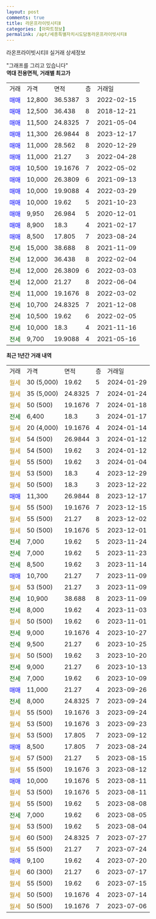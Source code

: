 ```yaml
---
layout: post
comments: true
title: 라온프라이빗시티Ⅱ
categories: [아파트정보]
permalink: /apt/세종특별자치시도담동라온프라이빗시티Ⅱ
---
```


라온프라이빗시티Ⅱ 실거래 상세정보

<script type="text/javascript">
  google.charts.load('current', {'packages':['line', 'corechart']});
  google.charts.setOnLoadCallback(drawChart);

  function drawChart() {
    var data = new google.visualization.DataTable();
    data.addColumn('date', '거래일');
    data.addColumn('number', "매매");
    data.addColumn('number', "전세");
    data.addColumn('number', "전매");

    data.addRows([[new Date(Date.parse("2024-01-29")), null, null, null], [new Date(Date.parse("2024-01-24")), null, null, null], [new Date(Date.parse("2024-01-18")), null, null, null], [new Date(Date.parse("2024-01-17")), null, 6400, null], [new Date(Date.parse("2024-01-14")), null, null, null], [new Date(Date.parse("2024-01-12")), null, null, null], [new Date(Date.parse("2024-01-12")), null, null, null], [new Date(Date.parse("2024-01-04")), null, null, null], [new Date(Date.parse("2023-12-29")), null, null, null], [new Date(Date.parse("2023-12-22")), null, null, null], [new Date(Date.parse("2023-12-17")), 11300, null, null], [new Date(Date.parse("2023-12-15")), null, null, null], [new Date(Date.parse("2023-12-02")), null, null, null], [new Date(Date.parse("2023-12-01")), null, null, null], [new Date(Date.parse("2023-11-24")), null, 7000, null], [new Date(Date.parse("2023-11-23")), null, 7000, null], [new Date(Date.parse("2023-11-14")), null, 8500, null], [new Date(Date.parse("2023-11-09")), 10700, null, null], [new Date(Date.parse("2023-11-09")), null, null, null], [new Date(Date.parse("2023-11-09")), null, 10900, null], [new Date(Date.parse("2023-11-03")), null, 8000, null], [new Date(Date.parse("2023-11-01")), null, null, null], [new Date(Date.parse("2023-10-27")), null, 9000, null], [new Date(Date.parse("2023-10-25")), null, 9500, null], [new Date(Date.parse("2023-10-20")), null, null, null], [new Date(Date.parse("2023-10-13")), null, 9000, null], [new Date(Date.parse("2023-10-09")), null, 7000, null], [new Date(Date.parse("2023-09-26")), 11000, null, null], [new Date(Date.parse("2023-09-24")), null, 8000, null], [new Date(Date.parse("2023-09-24")), null, null, null], [new Date(Date.parse("2023-09-23")), null, null, null], [new Date(Date.parse("2023-09-12")), null, null, null], [new Date(Date.parse("2023-08-24")), 8500, null, null], [new Date(Date.parse("2023-08-15")), null, null, null], [new Date(Date.parse("2023-08-12")), null, null, null], [new Date(Date.parse("2023-08-11")), 10000, null, null], [new Date(Date.parse("2023-08-11")), null, null, null], [new Date(Date.parse("2023-08-08")), null, null, null], [new Date(Date.parse("2023-08-05")), null, 7000, null], [new Date(Date.parse("2023-08-04")), null, null, null], [new Date(Date.parse("2023-07-27")), null, null, null], [new Date(Date.parse("2023-07-24")), null, null, null], [new Date(Date.parse("2023-07-20")), 9100, null, null], [new Date(Date.parse("2023-07-17")), null, null, null], [new Date(Date.parse("2023-07-15")), null, null, null], [new Date(Date.parse("2023-07-14")), null, null, null], [new Date(Date.parse("2023-07-06")), null, null, null]]);

    var options = {
      hAxis: {
        format: 'yyyy/MM/dd'
      },    
      lineWidth: 0,
      pointsVisible: true,    
      title: '최근 1년간 유형별 실거래가 분포',
      legend: { position: 'bottom' }
    };

    var formatter = new google.visualization.NumberFormat({pattern:'###,###'} );
    formatter.format(data, 1);
    formatter.format(data, 2);
    
    setTimeout(function() {
        var chart = new google.visualization.LineChart(document.getElementById('columnchart_material'));
        chart.draw(data, (options));
        document.getElementById('loading').style.display = 'none';
    }, 200);
  }
</script>


<div id="loading" style="z-index:20; display: block; margin-left: 0px">"그래프를 그리고 있습니다"</div>
<div id="columnchart_material" style="width: 95%; margin-left: 0px; display: block"></div>
<!-- contents start -->
<b>역대 전용면적, 거래별 최고가</b>
<table class="sortable">
    <tr>
      <td>거래</td>
      <td>가격</td>
      <td>면적</td>
      <td>층</td>
      <td>거래일</td>
    </tr>
        <tr>
          <td><a style="color: blue">매매</a></td>
          <td>12,800</td>
          <td>36.5387</td>
          <td>3</td>
          <td>2022-02-15</td>
        </tr>            <tr>
          <td><a style="color: blue">매매</a></td>
          <td>12,500</td>
          <td>36.438</td>
          <td>8</td>
          <td>2018-12-21</td>
        </tr>            <tr>
          <td><a style="color: blue">매매</a></td>
          <td>11,500</td>
          <td>24.8325</td>
          <td>7</td>
          <td>2021-05-04</td>
        </tr>            <tr>
          <td><a style="color: blue">매매</a></td>
          <td>11,300</td>
          <td>26.9844</td>
          <td>8</td>
          <td>2023-12-17</td>
        </tr>            <tr>
          <td><a style="color: blue">매매</a></td>
          <td>11,000</td>
          <td>28.562</td>
          <td>8</td>
          <td>2020-12-29</td>
        </tr>            <tr>
          <td><a style="color: blue">매매</a></td>
          <td>11,000</td>
          <td>21.27</td>
          <td>3</td>
          <td>2022-04-28</td>
        </tr>            <tr>
          <td><a style="color: blue">매매</a></td>
          <td>10,500</td>
          <td>19.1676</td>
          <td>7</td>
          <td>2022-05-02</td>
        </tr>            <tr>
          <td><a style="color: blue">매매</a></td>
          <td>10,000</td>
          <td>26.3809</td>
          <td>6</td>
          <td>2021-09-13</td>
        </tr>            <tr>
          <td><a style="color: blue">매매</a></td>
          <td>10,000</td>
          <td>19.9088</td>
          <td>4</td>
          <td>2022-03-29</td>
        </tr>            <tr>
          <td><a style="color: blue">매매</a></td>
          <td>10,000</td>
          <td>19.62</td>
          <td>5</td>
          <td>2021-10-23</td>
        </tr>            <tr>
          <td><a style="color: blue">매매</a></td>
          <td>9,950</td>
          <td>26.984</td>
          <td>5</td>
          <td>2020-12-01</td>
        </tr>            <tr>
          <td><a style="color: blue">매매</a></td>
          <td>8,900</td>
          <td>18.3</td>
          <td>4</td>
          <td>2021-02-17</td>
        </tr>            <tr>
          <td><a style="color: blue">매매</a></td>
          <td>8,500</td>
          <td>17.805</td>
          <td>7</td>
          <td>2023-08-24</td>
        </tr>        
        <tr>
              <td><a style="color: darkgreen">전세</a></td>
              <td>15,000</td>
              <td>38.688</td>
              <td>8</td>
              <td>2021-11-09</td>
            </tr>            <tr>
              <td><a style="color: darkgreen">전세</a></td>
              <td>12,000</td>
              <td>36.438</td>
              <td>8</td>
              <td>2022-02-04</td>
            </tr>            <tr>
              <td><a style="color: darkgreen">전세</a></td>
              <td>12,000</td>
              <td>26.3809</td>
              <td>6</td>
              <td>2022-03-03</td>
            </tr>            <tr>
              <td><a style="color: darkgreen">전세</a></td>
              <td>12,000</td>
              <td>21.27</td>
              <td>8</td>
              <td>2022-06-04</td>
            </tr>            <tr>
              <td><a style="color: darkgreen">전세</a></td>
              <td>11,000</td>
              <td>19.1676</td>
              <td>8</td>
              <td>2022-03-02</td>
            </tr>            <tr>
              <td><a style="color: darkgreen">전세</a></td>
              <td>10,700</td>
              <td>24.8325</td>
              <td>7</td>
              <td>2021-12-08</td>
            </tr>            <tr>
              <td><a style="color: darkgreen">전세</a></td>
              <td>10,500</td>
              <td>19.62</td>
              <td>6</td>
              <td>2022-02-05</td>
            </tr>            <tr>
              <td><a style="color: darkgreen">전세</a></td>
              <td>10,000</td>
              <td>18.3</td>
              <td>4</td>
              <td>2021-11-16</td>
            </tr>            <tr>
              <td><a style="color: darkgreen">전세</a></td>
              <td>9,700</td>
              <td>19.9088</td>
              <td>4</td>
              <td>2021-05-16</td>
            </tr>        
    
</table>

<b>최근 1년간 거래 내역</b>

<table class="sortable">
    <tr>
      <td>거래</td>
      <td>가격</td>
      <td>면적</td>
      <td>층</td>
      <td>거래일</td>
    </tr>
    <tr>
      <td><a style="color: darkgoldenrod">월세</a></td>
      <td>30 (5,000)</td>
      <td>19.62</td>
      <td>5</td>
      <td>2024-01-29</td>
    </tr>          <tr>
      <td><a style="color: darkgoldenrod">월세</a></td>
      <td>35 (5,000)</td>
      <td>24.8325</td>
      <td>7</td>
      <td>2024-01-24</td>
    </tr>          <tr>
      <td><a style="color: darkgoldenrod">월세</a></td>
      <td>50 (500)</td>
      <td>19.1676</td>
      <td>7</td>
      <td>2024-01-18</td>
    </tr>          <tr>
      <td><a style="color: darkgreen">전세</a></td>
      <td>6,400</td>
      <td>18.3</td>
      <td>3</td>
      <td>2024-01-17</td>
    </tr>          <tr>
      <td><a style="color: darkgoldenrod">월세</a></td>
      <td>20 (4,000)</td>
      <td>19.1676</td>
      <td>4</td>
      <td>2024-01-14</td>
    </tr>          <tr>
      <td><a style="color: darkgoldenrod">월세</a></td>
      <td>54 (500)</td>
      <td>26.9844</td>
      <td>3</td>
      <td>2024-01-12</td>
    </tr>          <tr>
      <td><a style="color: darkgoldenrod">월세</a></td>
      <td>54 (500)</td>
      <td>19.62</td>
      <td>3</td>
      <td>2024-01-12</td>
    </tr>          <tr>
      <td><a style="color: darkgoldenrod">월세</a></td>
      <td>55 (500)</td>
      <td>19.62</td>
      <td>3</td>
      <td>2024-01-04</td>
    </tr>          <tr>
      <td><a style="color: darkgoldenrod">월세</a></td>
      <td>53 (500)</td>
      <td>18.3</td>
      <td>4</td>
      <td>2023-12-29</td>
    </tr>          <tr>
      <td><a style="color: darkgoldenrod">월세</a></td>
      <td>50 (500)</td>
      <td>18.3</td>
      <td>3</td>
      <td>2023-12-22</td>
    </tr>          <tr>
      <td><a style="color: blue">매매</a></td>
      <td>11,300</td>
      <td>26.9844</td>
      <td>8</td>
      <td>2023-12-17</td>
    </tr>          <tr>
      <td><a style="color: darkgoldenrod">월세</a></td>
      <td>55 (500)</td>
      <td>19.1676</td>
      <td>7</td>
      <td>2023-12-15</td>
    </tr>          <tr>
      <td><a style="color: darkgoldenrod">월세</a></td>
      <td>55 (500)</td>
      <td>21.27</td>
      <td>8</td>
      <td>2023-12-02</td>
    </tr>          <tr>
      <td><a style="color: darkgoldenrod">월세</a></td>
      <td>50 (500)</td>
      <td>19.1676</td>
      <td>5</td>
      <td>2023-12-01</td>
    </tr>          <tr>
      <td><a style="color: darkgreen">전세</a></td>
      <td>7,000</td>
      <td>19.62</td>
      <td>5</td>
      <td>2023-11-24</td>
    </tr>          <tr>
      <td><a style="color: darkgreen">전세</a></td>
      <td>7,000</td>
      <td>19.62</td>
      <td>5</td>
      <td>2023-11-23</td>
    </tr>          <tr>
      <td><a style="color: darkgreen">전세</a></td>
      <td>8,500</td>
      <td>19.62</td>
      <td>3</td>
      <td>2023-11-14</td>
    </tr>          <tr>
      <td><a style="color: blue">매매</a></td>
      <td>10,700</td>
      <td>21.27</td>
      <td>7</td>
      <td>2023-11-09</td>
    </tr>          <tr>
      <td><a style="color: darkgoldenrod">월세</a></td>
      <td>53 (500)</td>
      <td>21.27</td>
      <td>3</td>
      <td>2023-11-09</td>
    </tr>          <tr>
      <td><a style="color: darkgreen">전세</a></td>
      <td>10,900</td>
      <td>38.688</td>
      <td>8</td>
      <td>2023-11-09</td>
    </tr>          <tr>
      <td><a style="color: darkgreen">전세</a></td>
      <td>8,000</td>
      <td>19.62</td>
      <td>4</td>
      <td>2023-11-03</td>
    </tr>          <tr>
      <td><a style="color: darkgoldenrod">월세</a></td>
      <td>50 (500)</td>
      <td>19.62</td>
      <td>6</td>
      <td>2023-11-01</td>
    </tr>          <tr>
      <td><a style="color: darkgreen">전세</a></td>
      <td>9,000</td>
      <td>19.1676</td>
      <td>4</td>
      <td>2023-10-27</td>
    </tr>          <tr>
      <td><a style="color: darkgreen">전세</a></td>
      <td>9,500</td>
      <td>21.27</td>
      <td>6</td>
      <td>2023-10-25</td>
    </tr>          <tr>
      <td><a style="color: darkgoldenrod">월세</a></td>
      <td>50 (500)</td>
      <td>19.62</td>
      <td>3</td>
      <td>2023-10-20</td>
    </tr>          <tr>
      <td><a style="color: darkgreen">전세</a></td>
      <td>9,000</td>
      <td>21.27</td>
      <td>6</td>
      <td>2023-10-13</td>
    </tr>          <tr>
      <td><a style="color: darkgreen">전세</a></td>
      <td>7,000</td>
      <td>19.62</td>
      <td>6</td>
      <td>2023-10-09</td>
    </tr>          <tr>
      <td><a style="color: blue">매매</a></td>
      <td>11,000</td>
      <td>21.27</td>
      <td>4</td>
      <td>2023-09-26</td>
    </tr>          <tr>
      <td><a style="color: darkgreen">전세</a></td>
      <td>8,000</td>
      <td>24.8325</td>
      <td>7</td>
      <td>2023-09-24</td>
    </tr>          <tr>
      <td><a style="color: darkgoldenrod">월세</a></td>
      <td>55 (500)</td>
      <td>19.1676</td>
      <td>3</td>
      <td>2023-09-24</td>
    </tr>          <tr>
      <td><a style="color: darkgoldenrod">월세</a></td>
      <td>53 (500)</td>
      <td>19.1676</td>
      <td>3</td>
      <td>2023-09-23</td>
    </tr>          <tr>
      <td><a style="color: darkgoldenrod">월세</a></td>
      <td>53 (500)</td>
      <td>17.805</td>
      <td>7</td>
      <td>2023-09-12</td>
    </tr>          <tr>
      <td><a style="color: blue">매매</a></td>
      <td>8,500</td>
      <td>17.805</td>
      <td>7</td>
      <td>2023-08-24</td>
    </tr>          <tr>
      <td><a style="color: darkgoldenrod">월세</a></td>
      <td>57 (500)</td>
      <td>21.27</td>
      <td>5</td>
      <td>2023-08-15</td>
    </tr>          <tr>
      <td><a style="color: darkgoldenrod">월세</a></td>
      <td>55 (500)</td>
      <td>19.1676</td>
      <td>3</td>
      <td>2023-08-12</td>
    </tr>          <tr>
      <td><a style="color: blue">매매</a></td>
      <td>10,000</td>
      <td>19.1676</td>
      <td>5</td>
      <td>2023-08-11</td>
    </tr>          <tr>
      <td><a style="color: darkgoldenrod">월세</a></td>
      <td>53 (500)</td>
      <td>19.1676</td>
      <td>5</td>
      <td>2023-08-11</td>
    </tr>          <tr>
      <td><a style="color: darkgoldenrod">월세</a></td>
      <td>55 (500)</td>
      <td>19.62</td>
      <td>5</td>
      <td>2023-08-08</td>
    </tr>          <tr>
      <td><a style="color: darkgreen">전세</a></td>
      <td>7,000</td>
      <td>19.62</td>
      <td>6</td>
      <td>2023-08-05</td>
    </tr>          <tr>
      <td><a style="color: darkgoldenrod">월세</a></td>
      <td>53 (500)</td>
      <td>19.62</td>
      <td>5</td>
      <td>2023-08-04</td>
    </tr>          <tr>
      <td><a style="color: darkgoldenrod">월세</a></td>
      <td>60 (500)</td>
      <td>24.8325</td>
      <td>7</td>
      <td>2023-07-27</td>
    </tr>          <tr>
      <td><a style="color: darkgoldenrod">월세</a></td>
      <td>55 (500)</td>
      <td>21.27</td>
      <td>7</td>
      <td>2023-07-24</td>
    </tr>          <tr>
      <td><a style="color: blue">매매</a></td>
      <td>9,100</td>
      <td>19.62</td>
      <td>4</td>
      <td>2023-07-20</td>
    </tr>          <tr>
      <td><a style="color: darkgoldenrod">월세</a></td>
      <td>60 (300)</td>
      <td>21.27</td>
      <td>6</td>
      <td>2023-07-17</td>
    </tr>          <tr>
      <td><a style="color: darkgoldenrod">월세</a></td>
      <td>55 (500)</td>
      <td>19.62</td>
      <td>6</td>
      <td>2023-07-15</td>
    </tr>          <tr>
      <td><a style="color: darkgoldenrod">월세</a></td>
      <td>50 (500)</td>
      <td>19.1676</td>
      <td>4</td>
      <td>2023-07-14</td>
    </tr>          <tr>
      <td><a style="color: darkgoldenrod">월세</a></td>
      <td>50 (500)</td>
      <td>19.1676</td>
      <td>7</td>
      <td>2023-07-06</td>
    </tr>      </table>
<!-- contents end -->    

